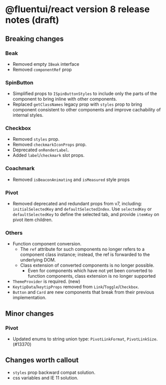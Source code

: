 # @fluentui/react version 8 release notes (draft)

## Breaking changes

### Beak

- Removed empty `IBeak` interface
- Removed `componentRef` prop

### SpinButton

- Simplified props to `ISpinButtonStyles` to include only the parts of the component to bring inline with
  other components.
- Replaced `getClassNames` legacy prop with `styles` prop to bring component consistent to other components
  and improve cachability of internal styles.

### Checkbox

- Removed `styles` prop.
- Removed `checkmarkIconProps` prop.
- Deprecated `onRenderLabel`.
- Added `label`/`checkmark` slot props.

### Coachmark

- Removed `isBeaconAnimating` and `isMeasured` style props

### Pivot

- Removed deprecated and redundant props from v7, including: `initialSelectedKey` and `defaultSelectedIndex`. Use `selectedKey` or `defaultSelectedKey` to define the selected tab, and provide `itemKey` on pivot item children.

### Others

- Function component conversion.
  - The `ref` attribute for such components no longer refers to a component class instance; instead, the ref is forwarded to the underlying DOM.
  - Class extension of converted components is no longer possible.
    - Even for components which have not yet been converted to function components, class extension is no longer supported
- `ThemeProvider` is required. (new)
- `KeytipData`/`keytipProps` removed from `Link`/`Toggle`/`Checkbox`.
- `Button` and `Card` are new components that break from their previous implementation.

## Minor changes

### Pivot

- Updated enums to string union type: `PivotLinkFormat`, `PivotLinkSize`. (#13370)

## Changes worth callout

- `styles` prop backward compat solution.
- css variables and IE 11 solution.
